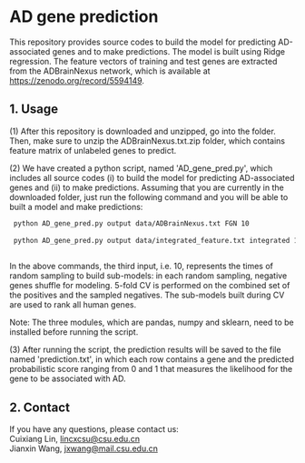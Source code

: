 # AD gene prediction
This repository provides source codes to build the model for predicting AD-associated genes and to make predictions. The model is built using Ridge regression. The feature vectors of training and test genes are extracted from the ADBrainNexus network, which is available at https://zenodo.org/record/5594149.

## 1. Usage
(1) After this repository is downloaded and unzipped, go into the folder. Then, make sure to unzip the ADBrainNexus.txt.zip folder, which contains feature matrix of unlabeled genes to predict.

(2) We have created a python script, named 'AD_gene_pred.py', which includes all source codes (i) to build the model for predicting AD-associated genes and (ii) to make predictions.
Assuming that you are currently in the downloaded folder, just run the following command and you will be able to built a model and make predictions:

```bash
 python AD_gene_pred.py output data/ADBrainNexus.txt FGN 10
 
 python AD_gene_pred.py output data/integrated_feature.txt integrated 10
 
 ```
In the above commands, the third input, i.e. 10, represents the times of random sampling to build sub-models: in each random sampling,  negative genes shuffle for modeling. 5-fold CV is performed on the combined set of the positives and the sampled negatives. The sub-models built during CV are used to rank all human genes.

Note: The three modules, which are pandas, numpy and sklearn, need to be installed before running the script. 

(3) After running the script, the prediction results will be saved to the file named 'prediction.txt', in which each row contains a gene and the predicted probabilistic score ranging from 0 and 1 that measures the likelihood for the gene to be associated with AD.

## 2. Contact
If you have any questions, please contact us:<br>
Cuixiang Lin, lincxcsu@csu.edu.cn <br>
Jianxin Wang, jxwang@mail.csu.edu.cn<br>
